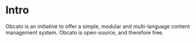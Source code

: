 # Intro

Obcato is an initiative to offer a simple, modular and multi-language content management system. Obcato is open-source, and therefore free. 
